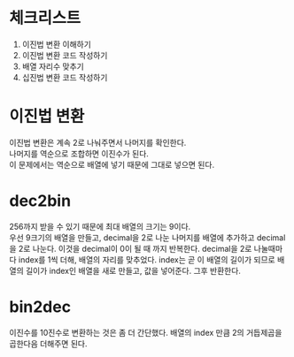 # 체크리스트
1. 이진법 변환 이해하기
2. 이진법 변환 코드 작성하기 
3. 배열 자리수 맞추기
4. 십진법 변환 코드 작성하기

# 이진법 변환
이진법 변환은 계속 2로 나눠주면서 나머지를 확인한다.  
나머지를 역순으로 조합하면 이진수가 된다.  
이 문제에서는 역순으로 배열에 넣기 때문에 그대로 넣으면 된다.

# dec2bin
256까지 받을 수 있기 때문에 최대 배열의 크기는 9이다.  
우선 9크기의 배열을 만들고, decimal을 2로 나눈 나머지를 배열에 추가하고 decimal을 2로 나눈다.
이것을 decimal이 0이 될 때 까지 반복한다.
decimal을 2로 나눌때마다 index를 1씩 더해, 배열의 자리를 맞추었다.
index는 곧 이 배열의 길이가 되므로 배열의 길이가 index인 배열을 새로 만들고, 값을 넣어준다.
그후 반환한다.

# bin2dec
이진수를 10진수로 변환하는 것은 좀 더 간단했다.
배열의 index 만큼 2의 거듭제곱을 곱한다음 더해주면 된다.

